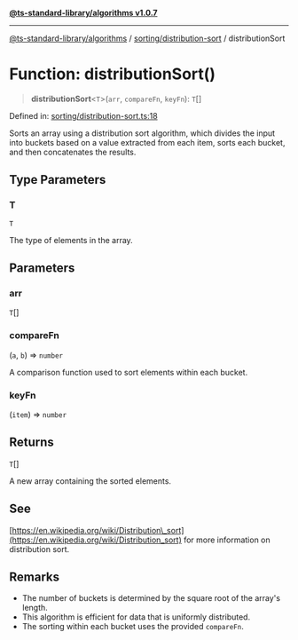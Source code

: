 [**@ts-standard-library/algorithms v1.0.7**](../../../README.md)

***

[@ts-standard-library/algorithms](../../../modules.md) / [sorting/distribution-sort](../README.md) / distributionSort

# Function: distributionSort()

> **distributionSort**\<`T`\>(`arr`, `compareFn`, `keyFn`): `T`[]

Defined in: [sorting/distribution-sort.ts:18](https://github.com/gabaudette/ts-stdlib/blob/be448e6a9d9c20c6c2f27f6550ce4e65fc8c9b89/packages/algorithms/src/sorting/distribution-sort.ts#L18)

Sorts an array using a distribution sort algorithm, which divides the input into buckets
based on a value extracted from each item, sorts each bucket, and then concatenates the results.

## Type Parameters

### T

`T`

The type of elements in the array.

## Parameters

### arr

`T`[]

### compareFn

(`a`, `b`) => `number`

A comparison function used to sort elements within each bucket.

### keyFn

(`item`) => `number`

## Returns

`T`[]

A new array containing the sorted elements.

## See

[https://en.wikipedia.org/wiki/Distribution\_sort](https://en.wikipedia.org/wiki/Distribution_sort) for more information on distribution sort.

## Remarks

- The number of buckets is determined by the square root of the array's length.
- This algorithm is efficient for data that is uniformly distributed.
- The sorting within each bucket uses the provided `compareFn`.
